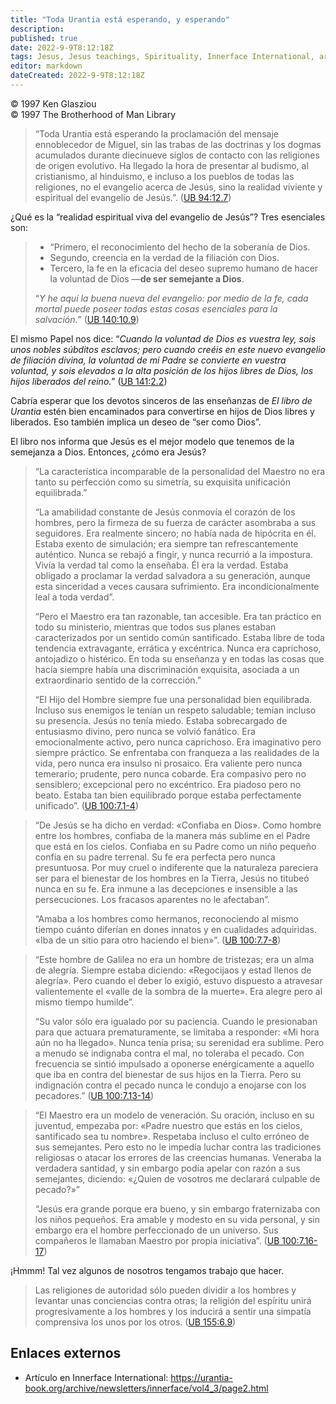 ```yaml
---
title: "Toda Urantia está esperando, y esperando"
description: 
published: true
date: 2022-9-9T8:12:18Z
tags: Jesus, Jesus teachings, Spirituality, Innerface International, article
editor: markdown
dateCreated: 2022-9-9T8:12:18Z
---
```


<p class="v-card v-sheet theme--light grey lighten-3 px-2">© 1997 Ken Glasziou<br>© 1997 The Brotherhood of Man Library</p>

> “Toda Urantia está esperando la proclamación del mensaje ennoblecedor de Miguel, sin las trabas de las doctrinas y los dogmas acumulados durante diecinueve siglos de contacto con las religiones de origen evolutivo. Ha llegado la hora de presentar al budismo, al cristianismo, al hinduismo, e incluso a los pueblos de todas las religiones, no el evangelio acerca de Jesús, sino la realidad viviente y espiritual del evangelio de Jesús.”. ([UB 94:12.7](/es/El_Libro_de_Urantia/94#p12_7))

¿Qué es la “realidad espiritual viva del evangelio de Jesús”? Tres esenciales son:

> - “Primero, el reconocimiento del hecho de la soberanía de Dios.
> - Segundo, creencia en la verdad de la filiación con Dios.
> - Tercero, la fe en la eficacia del  deseo supremo humano de hacer la voluntad de Dios —**de ser semejante a Dios**.
>
> “_Y he aquí la buena nueva del evangelio: por medio de la fe, cada mortal puede poseer todas estas cosas esenciales para la salvación._” ([UB 140:10.9](/en/The_Urantia_Book/140#p10_9))

El mismo Papel nos dice: “_Cuando la voluntad de Dios es vuestra ley, sois unos nobles súbditos esclavos; pero cuando creéis en este nuevo evangelio de filiación divina, la voluntad de mi Padre se convierte en vuestra voluntad, y sois elevados a la alta posición de los hijos libres de Dios, los hijos liberados del reino._” ([UB 141:2.2]( /es/El_libro_de_Urantia/141#p2_2))

Cabría esperar que los devotos sinceros de las enseñanzas de _El libro de Urantia_ estén bien encaminados para convertirse en hijos de Dios libres y liberados. Eso también implica un deseo de “ser como Dios”.

El libro nos informa que Jesús es el mejor modelo que tenemos de la semejanza a Dios. Entonces, ¿cómo era Jesús?

> “La característica incomparable de la personalidad del Maestro no era tanto su perfección como su simetría, su exquisita unificación equilibrada.”
>
> “La amabilidad constante de Jesús conmovía el corazón de los hombres, pero la firmeza de su fuerza de carácter asombraba a sus seguidores. Era realmente sincero; no había nada de hipócrita en él. Estaba exento de simulación; era siempre tan refrescantemente auténtico. Nunca se rebajó a fingir, y nunca recurrió a la impostura. Vivía la verdad tal como la enseñaba. Él era la verdad. Estaba obligado a proclamar la verdad salvadora a su generación, aunque esta sinceridad a veces causara sufrimiento. Era incondicionalmente leal a toda verdad”.
>
> “Pero el Maestro era tan razonable, tan accesible. Era tan práctico en todo su ministerio, mientras que todos sus planes estaban caracterizados por un sentido común santificado. Estaba libre de toda tendencia extravagante, errática y excéntrica. Nunca era caprichoso, antojadizo o histérico. En toda su enseñanza y en todas las cosas que hacía siempre había una discriminación exquisita, asociada a un extraordinario sentido de la corrección.”
>
> “El Hijo del Hombre siempre fue una personalidad bien equilibrada. Incluso sus enemigos le tenían un respeto saludable; temían incluso su presencia. Jesús no tenía miedo. Estaba sobrecargado de entusiasmo divino, pero nunca se volvió fanático. Era emocionalmente activo, pero nunca caprichoso. Era imaginativo pero siempre práctico. Se enfrentaba con franqueza a las realidades de la vida, pero nunca era insulso ni prosaico. Era valiente pero nunca temerario; prudente, pero nunca cobarde. Era compasivo pero no sensiblero; excepcional pero no excéntrico. Era piadoso pero no beato. Estaba tan bien equilibrado porque estaba perfectamente unificado”. ([UB 100:7.1-4](/es/El_Libro_de_Urantia/100#p7_1))

> “De Jesús se ha dicho en verdad: «Confiaba en Dios». Como hombre entre los hombres, confiaba de la manera más sublime en el Padre que está en los cielos. Confiaba en su Padre como un niño pequeño confía en su padre terrenal. Su fe era perfecta pero nunca presuntuosa. Por muy cruel o indiferente que la naturaleza pareciera ser para el bienestar de los hombres en la Tierra, Jesús no titubeó nunca en su fe. Era inmune a las decepciones e insensible a las persecuciones. Los fracasos aparentes no le afectaban”.
>
> “Amaba a los hombres como hermanos, reconociendo al mismo tiempo cuánto diferían en dones innatos y en cualidades adquiridas. «Iba de un sitio para otro haciendo el bien»”. ([UB 100:7.7-8](/en/The_Urantia_Book/100#p7_7))

> “Este hombre de Galilea no era un hombre de tristezas; era un alma de alegría. Siempre estaba diciendo: «Regocijaos y estad llenos de alegría». Pero cuando el deber lo exigió, estuvo dispuesto a atravesar valientemente el «valle de la sombra de la muerte». Era alegre pero al mismo tiempo humilde”.
>
> “Su valor sólo era igualado por su paciencia. Cuando le presionaban para que actuara prematuramente, se limitaba a responder: «Mi hora aún no ha llegado». Nunca tenía prisa; su serenidad era sublime. Pero a menudo se indignaba contra el mal, no toleraba el pecado. Con frecuencia se sintió impulsado a oponerse enérgicamente a aquello que iba en contra del bienestar de sus hijos en la Tierra. Pero su indignación contra el pecado nunca le condujo a enojarse con los pecadores.” ([UB 100:7.13-14](/es/El_Libro_de_Urantia/100#p7_13))

> “El Maestro era un modelo de veneración. Su oración, incluso en su juventud, empezaba por: «Padre nuestro que estás en los cielos, santificado sea tu nombre». Respetaba incluso el culto erróneo de sus semejantes. Pero esto no le impedía luchar contra las tradiciones religiosas o atacar los errores de las creencias humanas. Veneraba la verdadera santidad, y sin embargo podía apelar con razón a sus semejantes, diciendo: «¿Quien de vosotros me declarará culpable de pecado?»”
>
> “Jesús era grande porque era bueno, y sin embargo fraternizaba con los niños pequeños. Era amable y modesto en su vida personal, y sin embargo era el hombre perfeccionado de un universo. Sus compañeros le llamaban Maestro por propia iniciativa”. ([UB 100:7.16-17](/es/El_Libro_de_Urantia/100#p7_16))

¡Hmmm! Tal vez algunos de nosotros tengamos trabajo que hacer.

> Las religiones de autoridad sólo pueden dividir a los hombres y levantar unas conciencias contra otras; la religión del espíritu unirá progresivamente a los hombres y los inducirá a sentir una simpatía comprensiva los unos por los otros. ([UB 155:6.9](/es/El_Libro_de_Urantia/155#p6_9))

## Enlaces externos

- Artículo en Innerface International: https://urantia-book.org/archive/newsletters/innerface/vol4_3/page2.html


